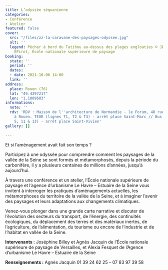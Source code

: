 ```yaml
---
title: L’odyssée séquanienne
categories:
- Conférence
- Atelier
featured: false
cover:
  src: "/files/zz-la-caravane-des-paysages-odyssee.jpg"
  alt: ''
  legend: Pêcher à bord du Tatihou au-dessus des plages englouties © JBilley, AJacquin,
    EPirot, École nationale supérieure de paysage
booking:
  state: ''
  period: ''
  dates:
  - date: 2021-10-06 14:00
  link: ''
address:
  place: Rouen (76)
  lat: "49.4397217"
  lon: "1.1009603"
informations:
  note: ''
  rdv: 'RDV : Maison de l''architecture de Normandie - le Forum, 48 rue Victor Hugo
    à Rouen. TEOR (lignes T1, T2 & T3) - arrêt place Saint-Marc // Bus (lignes F2,
    5, 11 & 13) - arrêt place Saint-Vivien'
gallery: []

---
```

Et si l’aménagement avait fait son temps ?

Participez à une odyssée pour comprendre comment les paysages de la vallée de la Seine se sont formés et métamorphosés, depuis la période du carbonifère, il y a plusieurs centaines de millions d’années, jusqu’à aujourd’hui.

À travers une conférence et un atelier, l’École nationale supérieure de paysage et l’agence d’urbanisme Le Havre – Estuaire de la Seine vous invitent à interroger les pratiques d’aménagements actuelles, les métamorphoses du territoire de la vallée de la Seine, et à imaginer l’avenir des paysages et leurs adaptations aux changements climatiques.

Venez-vous plonger dans une grande carte narrative et discuter de l’évolution des secteurs du transport, de l’énergie, des continuités écologiques, du déplacement des terres et des matériaux inertes, de l’agriculture, de l’alimentation, du tourisme ou encore de l’industrie et de l’habitat en vallée de la Seine.

**Intervenants :** Joséphine Billey et Agnès Jacquin de l’École nationale supérieure de paysage de Versailles, et Alexia Fesquet de l’Agence d’urbanisme Le Havre – Estuaire de la Seine

**Renseignements :** Agnès Jacquin 01 39 24 62 25 – 07 83 97 39 58